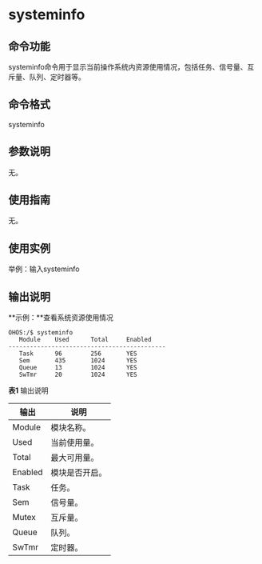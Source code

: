 # systeminfo


## 命令功能

systeminfo命令用于显示当前操作系统内资源使用情况，包括任务、信号量、互斥量、队列、定时器等。


## 命令格式

systeminfo


## 参数说明

无。


## 使用指南

无。


## 使用实例

举例：输入systeminfo


## 输出说明

  **示例：**查看系统资源使用情况
  
```
OHOS:/$ systeminfo
   Module    Used      Total     Enabled
--------------------------------------------
   Task      96        256       YES
   Sem       435       1024      YES
   Queue     13        1024      YES
   SwTmr     20        1024      YES
```

  **表1** 输出说明

| 输出 | 说明 | 
| -------- | -------- |
| Module | 模块名称。 | 
| Used | 当前使用量。 | 
| Total | 最大可用量。 | 
| Enabled | 模块是否开启。 | 
| Task | 任务。 | 
| Sem | 信号量。 | 
| Mutex | 互斥量。 | 
| Queue | 队列。 | 
| SwTmr | 定时器。 | 
